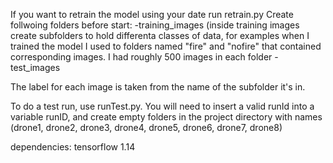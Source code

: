 If you want to retrain the model using your date run retrain.py
Create follwoing folders before start:
-training_images (inside training images create subfolders to hold differenta classes of data, for examples when I trained the model I used to folders named "fire" and "nofire" that contained corresponding images. I had roughly 500 images in each folder
-test_images

The label for each image is taken from the name of the subfolder it's
in.

To do a test run, use runTest.py. You will need to insert a valid runId into a variable runID, and create empty folders in the project directory with names (drone1, drone2, drone3, drone4, drone5, drone6, drone7, drone8)

dependencies:
tensorflow 1.14
